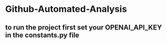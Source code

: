 # Github-Automated-Analysis

## to run the project first set your OPENAI_API_KEY in the constants.py file
